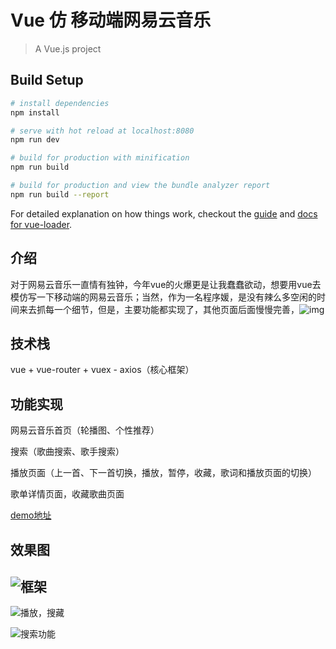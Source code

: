 # Vue 仿 移动端网易云音乐

> A Vue.js project

## Build Setup

``` bash
# install dependencies
npm install

# serve with hot reload at localhost:8080
npm run dev

# build for production with minification
npm run build

# build for production and view the bundle analyzer report
npm run build --report
```

For detailed explanation on how things work, checkout the [guide](http://vuejs-templates.github.io/webpack/) and [docs for vue-loader](http://vuejs.github.io/vue-loader).

## 介绍

对于网易云音乐一直情有独钟，今年vue的火爆更是让我蠢蠢欲动，想要用vue去模仿写一下移动端的网易云音乐；当然，作为一名程序媛，是没有辣么多空闲的时间来去抓每一个细节，但是，主要功能都实现了，其他页面后面慢慢完善，![img](file:///C:\Users\ADMINI~1\AppData\Local\Temp\SGPicFaceTpBq\5220\009C2741.png)

## 技术栈

vue + vue-router + vuex - axios（核心框架）

## 功能实现

网易云音乐首页（轮播图、个性推荐）

搜索（歌曲搜索、歌手搜索）

播放页面（上一首、下一首切换，播放，暂停，收藏，歌词和播放页面的切换）

歌单详情页面，收藏歌曲页面

[demo地址](http://paddyzhou.applinzi.com/)

## 效果图

## ![框架](http://i1.buimg.com/598707/dbad006fe884a400.gif)



![播放，搜藏](http://i1.buimg.com/598707/af56fb7096ed2f2d.gif)

![搜索功能](http://i1.buimg.com/598707/8e03ae49c01803a0.gif)